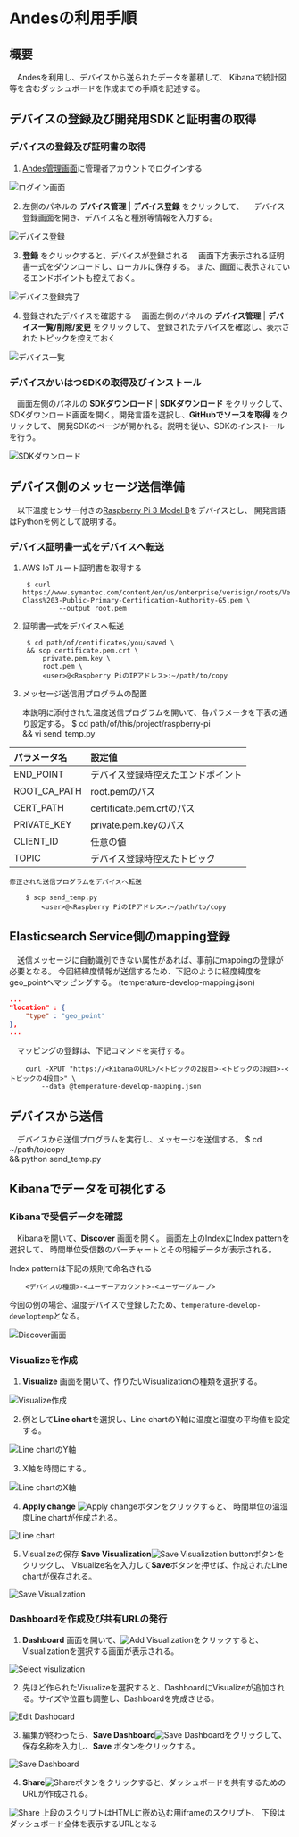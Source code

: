 # Andesの利用手順

## 概要

　Andesを利用し、デバイスから送られたデータを蓄積して、
Kibanaで統計図等を含むダッシュボードを作成までの手順を記述する。

## デバイスの登録及び開発用SDKと証明書の取得

### デバイスの登録及び証明書の取得

1. [Andes管理画面]に管理者アカウントでログインする

![ログイン画面](images/login.png)

2. 左側のパネルの **デバイス管理** | **デバイス登録** をクリックして、
　デバイス登録画面を開き、デバイス名と種別等情報を入力する。

![デバイス登録](images/register-device.png)

3. **登録** をクリックすると、デバイスが登録される
　画面下方表示される証明書一式をダウンロードし、ローカルに保存する。
また、画面に表示されているエンドポイントも控えておく。

![デバイス登録完了](images/device-registed.png)

4. 登録されたデバイスを確認する
　画面左側のパネルの **デバイス管理** | **デバイス一覧/削除/変更** をクリックして、
登録されたデバイスを確認し、表示されたトピックを控えておく

![デバイス一覧](images/device-list.png)

### デバイスかいはつSDKの取得及びインストール

　画面左側のパネルの **SDKダウンロード** | **SDKダウンロード** をクリックして、
SDKダウンロード画面を開く。開発言語を選択し、**GitHubでソースを取得** をクリックして、
開発SDKのページが開かれる。説明を従い、SDKのインストールを行う。

![SDKダウンロード](images/download-sdk.png)

## デバイス側のメッセージ送信準備
　以下温度センサー付きの[Raspberry Pi 3 Model B]をデバイスとし、
開発言語はPythonを例として説明する。

### デバイス証明書一式をデバイスへ転送

1. AWS IoT ルート証明書を取得する

        $ curl https://www.symantec.com/content/en/us/enterprise/verisign/roots/VeriSign-Class%203-Public-Primary-Certification-Authority-G5.pem \
                --output root.pem

2. 証明書一式をデバイスへ転送

        $ cd path/of/centificates/you/saved \
        && scp certificate.pem.crt \
            private.pem.key \
            root.pem \
            <user>@<Raspberry PiのIPアドレス>:~/path/to/copy

3. メッセージ送信用プログラムの配置

    本説明に添付された温度送信プログラムを開いて、各パラメータを下表の通り設定する。
        $ cd path/of/this/project/raspberry-pi \
        && vi send_temp.py

|パラメータ名      |設定値                          |
|:---------------|:------------------------------|
|END_POINT       |デバイス登録時控えたエンドポイント   |
|ROOT_CA_PATH    |root.pemのパス                  |
|CERT_PATH       |certificate.pem.crtのパス       |
|PRIVATE_KEY     |private.pem.keyのパス           |
|CLIENT_ID       |任意の値                        |
|TOPIC           |デバイス登録時控えたトピック        |

    修正された送信プログラムをデバイスへ転送

        $ scp send_temp.py
            <user>@<Raspberry PiのIPアドレス>:~/path/to/copy

## Elasticsearch Service側のmapping登録
　送信メッセージに自動識別できない属性があれば、事前にmappingの登録が必要となる。
今回経緯度情報が送信するため、下記のように経度緯度をgeo_pointへマッピングする。
(temperature-develop-mapping.json)

```json
...
"location" : {
    "type" : "geo_point"
},
...
```

　マッピングの登録は、下記コマンドを実行する。

        curl -XPUT "https://<KibanaのURL>/<トピックの2段目>-<トピックの3段目>-<トピックの4段目>" \
            --data @temperature-develop-mapping.json

## デバイスから送信

　デバイスから送信プログラムを実行し、メッセージを送信する。
        $ cd ~/path/to/copy \
            && python send_temp.py

## Kibanaでデータを可視化する

### Kibanaで受信データを確認

　Kibanaを開いて、**Discover** 画面を開く。
画面左上のIndexにIndex patternを選択して、
時間単位受信数のバーチャートとその明細データが表示される。

Index patternは下記の規則で命名される
```
    <デバイスの種類>-<ユーザーアカウント>-<ユーザーグループ>
```
今回の例の場合、温度デバイスで登録したため、``temperature-develop-developtemp``となる。

![Discover画面](images/kibana-discover.png)

### Visualizeを作成

1. **Visualize** 画面を開いて、作りたいVisualizationの種類を選択する。

![Visualize作成](images/kibana-new-visualize.png)

2. 例として**Line chart**を選択し、Line chartのY軸に温度と湿度の平均値を設定する。

![Line chartのY軸](images/kibana-line-chart-axis-y.png)

3. X軸を時間にする。

![Line chartのX軸](images/kibana-line-chart-axis-x.png)

4. **Apply change** ![Apply change](images/kibana-apply-change-btn.png)ボタンをクリックすると、
時間単位の温湿度Line chartが作成される。

![Line chart](images/kibana-line-chart.png)

5. Visualizeの保存
**Save Visualization**![Save Visualization button](images/kibana-save-visualize-btn.png)ボタンをクリックし、
Visualize名を入力して**Save**ボタンを押せば、作成されたLine chartが保存される。

![Save Visualization](images/kibana-save-visualize.png)

### Dashboardを作成及び共有URLの発行

1. **Dashboard** 画面を開いて、![Add Visualization](images/kibana-add-visualize.png)をクリックすると、
Visualizationを選択する画面が表示される。

![Select visulization](images/kibana-select-visualize.png)

2. 先ほど作られたVisualizeを選択すると、DashboardにVisualizeが追加される。サイズや位置も調整し、Dashboardを完成させる。

![Edit Dashboard](images/kibana-edit-dashboard.png)

3. 編集が終わったら、**Save Dashboard**![Save Dashboard](images/kibana-save-dashboard-btn.png)をクリックして、
保存名称を入力し、**Save** ボタンをクリックする。

![Save Dashboard](images/kibana-save-dashboard.png)

4. **Share**![Share](images/kibana-share-btn.png)ボタンをクリックすると、ダッシュボードを共有するためのURLが作成される。

![Share](images/kibana-share.png)
上段のスクリプトはHTMLに嵌め込む用iframeのスクリプト、
下段はダッシュボード全体を表示するURLとなる

[Andes管理画面]:https://andes.aucnet-ibs.com/index.html
[Raspberry Pi 3 Model B]:https://www.raspberrypi.org/products/raspberry-pi-3-model-b/
